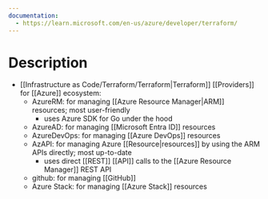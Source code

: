 ```yaml
---
documentation:
  - https://learn.microsoft.com/en-us/azure/developer/terraform/
---
```

# Description
- [[Infrastructure as Code/Terraform/Terraform|Terraform]] [[Providers]] for [[Azure]] ecosystem:
	- AzureRM: for managing [[Azure Resource Manager|ARM]] resources; most user-friendly
		- uses Azure SDK for Go under the hood
	- AzureAD: for managing [[Microsoft Entra ID]] resources
	- AzureDevOps: for managing [[Azure DevOps]] resources
	- AzAPI: for managing Azure [[Resource|resources]] by using the ARM APIs directly; most up-to-date
		- uses direct [[REST]] [[API]] calls to the [[Azure Resource Manager]] REST API
	- github: for managing [[GitHub]]
	- Azure Stack: for managing  [[Azure Stack]] resources